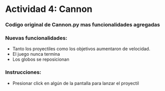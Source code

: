# Actividad 4: Cannon
### Codigo original de Cannon.py mas funcionalidades agregadas
### Nuevas funcionalidades:
- Tanto los proyectiles como los objetivos aumentaron de velocidad.
- El juego nunca termina
- Los globos se reposicionan 

### Instrucciones:
- Presionar click en algún de la pantalla para lanzar el proyectil
